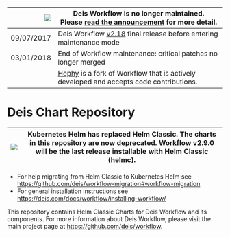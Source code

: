 
|![](https://upload.wikimedia.org/wikipedia/commons/thumb/1/17/Warning.svg/156px-Warning.svg.png) | Deis Workflow is no longer maintained.<br />Please [read the announcement](https://deis.com/blog/2017/deis-workflow-final-release/) for more detail. |
|---:|---|
| 09/07/2017 | Deis Workflow [v2.18][] final release before entering maintenance mode |
| 03/01/2018 | End of Workflow maintenance: critical patches no longer merged |
| | [Hephy](https://github.com/teamhephy/workflow) is a fork of Workflow that is actively developed and accepts code contributions. |

# Deis Chart Repository

|![](https://upload.wikimedia.org/wikipedia/commons/thumb/1/17/Warning.svg/156px-Warning.svg.png) | Kubernetes Helm has replaced Helm Classic. The charts in this repository are now deprecated. Workflow v2.9.0 will be the last release installable with Helm Classic (helmc). |
|---|---|

* For help migrating from Helm Classic to Kubernetes Helm see <https://github.com/deis/workflow-migration#workflow-migration>
* For general installation instructions see <https://deis.com/docs/workflow/installing-workflow/>

This repository contains Helm Classic Charts for Deis Workflow and its components. For more information about Deis Workflow, please visit the main project page at <https://github.com/deis/workflow>.

[issues]: https://github.com/deis/charts/issues
[prs]: https://github.com/deis/charts/pulls
[k8s-home]: http://kubernetes.io
[v2.18]: https://github.com/deis/workflow/releases/tag/v2.18.0

